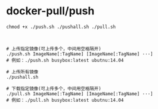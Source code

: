 # docker-pull/push

`chmod +x ./push.sh ./pushall.sh ./pull.sh`

``` shell


# 上传指定镜像(可上传多个，中间用空格隔开)
./push.sh ImageName[:TagName] [ImageName[:TagName] ···]
# 例如：./push.sh busybox:latest ubutnu:14.04

# 上传所有镜像
./pushall.sh

# 下载指定镜像(可上传多个，中间用空格隔开)
./pull.sh ImageName[:TagName] [ImageName[:TagName] ···]
# 例如：./pull.sh busybox:latest ubutnu:14.04

```